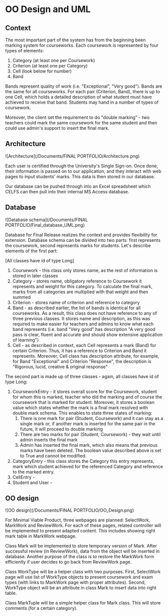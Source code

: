 OO Design and UML
=================
Context
-------

The most important part of the system has from the beginning been marking system for courseworks. Each coursework is represented by four types of elements:
1. Category (at least one per Coursework)
1. Criterion (at least one per Category)
1. Cell (look below for number)
1. Band

Bands represent quality of work (i.e. "Exceptional", "Very good"). Bands are the same for all courseworks. For each pair (Criterion, Band), there is up to one Cell, which holds a detailed description of what student must have achieved to receive that band. Students may hand in a number of types of coursework.

Moreover, the client set the requirement to do "double marking" - two teachers could mark the same coursework for the same student and then could use admin's support to insert the final mark.

Architecture
------------

![Architecture](/Documents/FINAL PORTFOLIO/Architecture.png)

Each user is certified through the University's Single Sign-on. Once done, their information is passed on
to our application, and they interact with web pages to input students' marks. This data is then stored in
our database.

Our database can be pushed through into an Excel spreadsheet which CELFS can then pull into their internal
MS Access database.

Database
--------

![Database schema](/Documents/FINAL PORTFOLIO/Final_database_UML.png)

Database for Final Release realizes the context and provides flexibility for extension. Database schema can be divided into two parts: first represents the coursework, second represents marks for students. Let's describe elements of the first part:

[All classes have id of type Long]
1. Coursework - this class only stores name, as the rest of information is stored in later classes
1. Category - stores name, obligatory reference to Coursework it represents and weight for this category. To calculate the final mark, marks from all categories are multiplied with that weight and then summed
1. Criterion - stores name of criterion and reference to category
1. Band - as described earlier, the list of bands is identical for all courseworks. As a result, this class does not have reference to any of three previous classes. It stores name and description, as this was required to make easier for teachers and admins to know what each band represents (i.e. band "Very good" has description "A very good pass is clear, fluent and accurate and should show extensive application of learning")
1. Cell - as described in context, each Cell represents a mark (Band) for certain Criterion. Thus, it has a reference to Criterion and Band it represents. Moreover, Cell class has description attribute, for example, for Band "Exceptional" and Criterion "Response", the description is "Rigorous, lucid, creative & original response"

The second part is made up of three classes - again, all classes have id of type Long:
1. CourseworkEntry - it stores overall score for the Coursework, student for whom this is marked, teacher who did the marking and of course the coursework that is marked for student. Moreover, it stores a boolean value which states whether the mark is a final mark resolved with double mark schema. This enables to state three states of marking:
    1. There is one mark for pair (Student, Coursework) and it can stay as a single mark or, if another mark is inserted for the same pair in the future, it will proceed to double marking
    1. There are two marks for pair (Student, Coursework) - they wait until admin inserts the final mark
    1. Admin has inserted the final mark, which also means that previous marks have been deleted. The boolean value described above is set to True and cannot be modified.
1. CategoryEntry - this class stores the Category this entry represents, mark which student achieved for the referenced Category and reference to the marked entry.
1. CellEntry -
1. Student and User -

OO design
---------
![OO design](/Documents/FINAL PORTFOLIO/OO_Design.png)

For Minimal Viable Product, three webpages are planned: SelectWork, MarkWork and ReviewWork. For each of these pages, related controller will be implemented to present adapted content. This includes showing right mark table in MarkWork webpage.

Class Mark will be implemented to store temporary version of Mark. After successful review (in ReviewWork), data from the object will be inserted in database. Another purpose of the class is to restore the MarkWork form efficiently if user decides to go back from ReviewWork page.

Class WorkType will be a helper class with two purposes. First, SelectWork page will use list of WorkType objects to present coursework and exam types (with links to MarkWork page with proper attributes). Second, WorkType object will be an attribute in class Mark to insert data into right table.

Class MarkTuple will be a simple helper class for Mark class. This will store comments (for a certain category).

